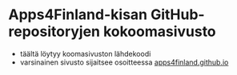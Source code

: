 Apps4Finland-kisan GitHub-repositoryjen kokoomasivusto
======================================================

- täältä löytyy koomasivuston lähdekoodi
- varsinainen sivusto sijaitsee osoitteessa [apps4finland.github.io](http://github.com/spqs/apps4finland.github.io/)

